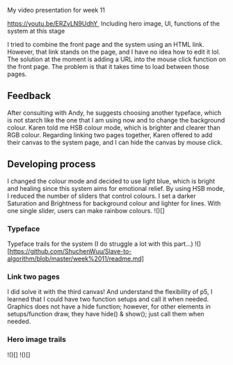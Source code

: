 My video presentation for week 11

https://youtu.be/ERZyLN9UdhY 
Including hero image, UI, functions of the system at this stage

I tried to combine the front page and the system using an HTML link. However, that link stands on the page, and I have no idea how to edit it lol.
The solution at the moment is adding a URL into the mouse click function on the front page. The problem is that it takes time to load between those pages. 

## Feedback 

After consulting with Andy, he suggests choosing another typeface, which is not starch like the one that I am using now and to change the background colour. Karen told me HSB colour mode, which is brighter and clearer than RGB colour. Regarding linking two pages together, Karen offered to add their canvas to the system page, and I can hide the canvas by mouse click.

## Developing process

I changed the colour mode and decided to use light blue, which is bright and healing since this system aims for emotional relief. By using HSB mode, I reduced the number of sliders that control colours. I set a darker Saturation and Brightness for background colour and lighter for lines. With one single slider, users can make rainbow colours.
!()[]

### Typeface 
Typeface trails for the system
(I do struggle a lot with this part…)
!()[https://github.com/ShuchenWuu/Slave-to-algorithm/blob/master/week%2011/readme.md]


### Link two pages
I did solve it with the third canvas! And understand the flexibility of p5, I learned that I could have two function setups and call it when needed. Graphics does not have a hide function; however, for other elements in setups/function draw, they have hide() & show(); just call them when needed.

### Hero image trails
!()[]
!()[]

